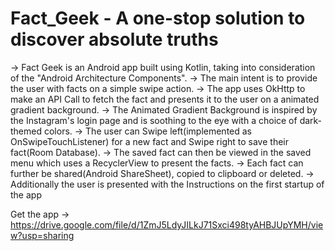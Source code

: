 # Fact_Geek - A one-stop solution to discover absolute truths

-> Fact Geek is an Android app built using Kotlin, taking into consideration of the "Android Architecture Components".
-> The main intent is to provide the user with facts on a simple swipe action.
-> The app uses OkHttp to make an API Call to fetch the fact and presents it to the user on a animated gradient background.
-> The Animated Gradient Background is inspired by the Instagram's login page and is soothing to the eye with a choice of dark-themed colors.
-> The user can Swipe left(implemented as OnSwipeTouchListener) for a new fact and Swipe right to save their fact(Room Database).
-> The saved fact can then be viewed in the saved menu which uses a RecyclerView to present the facts.
-> Each fact can further be shared(Android ShareSheet), copied to clipboard or deleted.
-> Additionally the user is presented with the Instructions on the first startup of the app

Get the app -> https://drive.google.com/file/d/1ZmJ5LdyJILkJ71Sxci498tyAHBJUpYMH/view?usp=sharing
